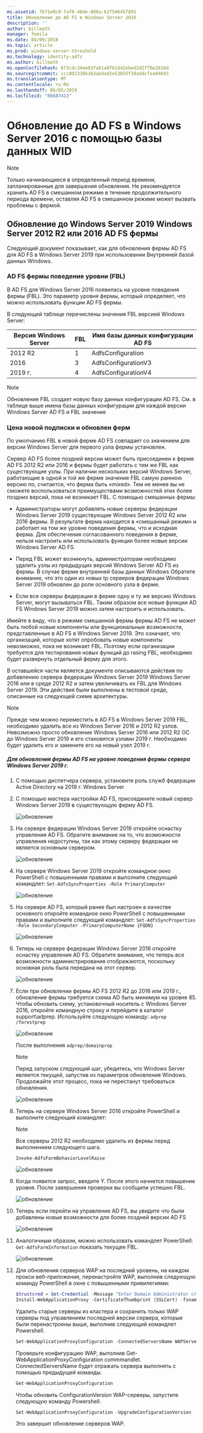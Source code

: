 ```yaml
---
ms.assetid: 7671e0c9-faf0-40de-808a-62f54645f891
title: Обновление до AD FS в Windows Server 2016
description: ''
author: billmath
manager: femila
ms.date: 04/09/2018
ms.topic: article
ms.prod: windows-server-threshold
ms.technology: identity-adfs
ms.author: billmath
ms.openlocfilehash: 6f3cdc34ee03fab1a8fb1d42ebed2d2f76e2618d
ms.sourcegitcommit: ccc802338b163abdad2e53b55f39addcfea04603
ms.translationtype: MT
ms.contentlocale: ru-RU
ms.lasthandoff: 06/05/2019
ms.locfileid: "66687413"
---
```

# <a name="upgrading-to-ad-fs-in-windows-server-2016-using-a-wid-database"></a>Обновление до AD FS в Windows Server 2016 с помощью базы данных WID


> [!NOTE]  
> Только начинающиеся в определенный период времени, запланированные для завершения обновления. Не рекомендуется хранить AD FS в смешанном режиме в течение продолжительного периода времени, оставляя AD FS в смешанном режиме может вызвать проблемы с фермой.

## <a name="upgrading-a-windows-server-2012-r2-or-2016-ad-fs-farm-to-windows-server-2019"></a>Обновление до Windows Server 2019 Windows Server 2012 R2 или 2016 AD FS фермы
Следующий документ показывает, как для обновления фермы AD FS для AD FS в Windows Server 2019 при использовании Внутренней базой данных Windows.  

### <a name="ad-fs-farm-behavior-levels-fbl"></a>AD FS фермы поведение уровни (FBL)  
В AD FS для Windows Server 2016 появилась на уровне поведения фермы (FBL). Это параметр уровня фермы, который определяет, что можно использовать функции AD FS фермы.

В следующей таблице перечислены значения FBL версией Windows Server:

| Версия Windows Server  | FBL | Имя базы данных конфигурации AD FS |
| ------------- | ------------- | ------------- |
| 2012 R2  | 1  | AdfsConfiguration |
| 2016  | 3  | AdfsConfigurationV3 |
| 2019 г.  | 4  | AdfsConfigurationV4 |

> [!NOTE]  
> Обновление FBL создает новую базу данных конфигурации AD FS.  См. в таблице выше имена базы данных конфигурации для каждой версии Windows Server AD FS и FBL значение

### <a name="new-vs-upgraded-farms"></a>Цена новой подписки и обновлен ферм
По умолчанию FBL в новой ферме AD FS совпадает со значением для версии Windows Server для первого узла фермы установлен.  

Сервер AD FS более поздней версии может быть присоединен к ферме AD FS 2012 R2 или 2016 и фермы будет работать с тем же FBL как существующие узлы. При наличии нескольких версий Windows Server, работающие в одной и той же ферме значение FBL самую раннюю версию по, считается, что ферма быть «mixed». Тем не менее вы не сможете воспользоваться преимуществами возможностей этих более поздних версий, пока не возникает FBL. С помощью смешанных фермы:  

-   Администраторы могут добавлять новые серверы федерации Windows Server 2019 существующие Windows Server 2012 R2 или 2016 фермы. В результате ферма находится в «смешанный режим» и работает на том же уровне поведения фермы, что и исходная ферма. Для обеспечения согласованного поведения в ферме, нельзя настроить или использовать функции более новые версии Windows Server AD FS.  

- Перед FBL может возникнуть, администраторам необходимо удалить узлы из предыдущих версий Windows Server AD FS из фермы.  В случае ферме внутренней базы данных Windows Обратите внимание, что это один из новых tp серверов федерации Windows Server 2019 обновлен до роли основного узла в ферме.

-   Если все серверы федерации в ферме одну и ту же версию Windows Server, могут вызываться FBL.  Таким образом все новые функции AD FS Windows Server 2019 можно затем настроить и использовать.

Имейте в виду, что в режиме смешанной фермы фермы AD FS не может быть любой новые компоненты или функциональные возможности, представленные в AD FS в Windows Server 2019. Это означает, что организаций, которые хотят опробовать новые компоненты невозможно, пока не возникает FBL. Поэтому если организации требуется для тестирования новых функций до rasing FBL, необходимо будет развернуть отдельный ферму для этого.  

В оставшейся части является документе описываются действия по добавлению сервера федерации Windows Server 2019 Windows Server 2016 или в среде 2012 R2 и затем увеличивать их FBL для Windows Server 2019. Эти действия были выполнены в тестовой среде, описанные на следующей схеме архитектуры.  

> [!NOTE]  
> Прежде чем можно переместить в AD FS в Windows Server 2019 FBL, необходимо удалить все из Windows Server 2016 и 2012 R2 узлов. Невозможно просто обновление Windows Server 2016 или 2012 R2 ОС до Windows Server 2019 и его становятся узлами 2019 г. Необходимо будет удалить его и замените его на новый узел 2019 г.



##### <a name="to-upgrade-your-ad-fs-farm-to-windows-server-2019-farm-behavior-level"></a>Для обновления фермы AD FS на уровне поведения фермы сервера Windows Server 2019 г.  

1.  С помощью диспетчера сервера, установите роль служб федерации Active Directory на 2019 г. Windows Server

2.  С помощью мастера настройки AD FS, присоедините новый сервер Windows Server 2019 в существующую ферму AD FS.  

    ![обновление](media/Upgrading-to-AD-FS-in-Windows-Server-2016/ADFS_Mixed_1.png)  

3.  На сервере федерации Windows Server 2019 откройте оснастку управления AD FS. Обратите внимание на то, что возможности управления недоступны, так как этому серверу федерации не является основным сервером.  

    ![обновление](media/Upgrading-to-AD-FS-in-Windows-Server-2016/ADFS_Mixed_3.png)  

4.  На сервере Windows Server 2019 откройте командное окно PowerShell с повышенными правами и выполните следующий командлет: `Set-AdfsSyncProperties -Role PrimaryComputer`

    ![обновление](media/Upgrading-to-AD-FS-in-Windows-Server-2016/ADFS_Mixed_4.png)  

5.  На сервере AD FS, который ранее был настроен в качестве основного откройте командное окно PowerShell с повышенными правами и выполните следующий командлет: `Set-AdfsSyncProperties -Role SecondaryComputer -PrimaryComputerName {FQDN} `

    ![обновление](media/Upgrading-to-AD-FS-in-Windows-Server-2016/ADFS_Mixed_5.png)  

6.  Теперь на сервере федерации Windows Server 2016 откройте оснастку управления AD FS. Обратите внимание, что теперь все возможности администрирования отображаются, поскольку основная роль была передана на этот сервер.  

    ![обновление](media/Upgrading-to-AD-FS-in-Windows-Server-2016/ADFS_Mixed_6.png)  

7.  Если при обновлении фермы AD FS 2012 R2 до 2016 или 2019 г., обновление фермы требуется схема AD быть минимум на уровне 85.  Чтобы обновить схему, установочный носитель с Windows Server 2016, откройте командную строку и перейдите в каталог support\adprep. Используйте следующую команду:  `adprep /forestprep`

    ![обновление](media/Upgrading-to-AD-FS-in-Windows-Server-2016/ADFS_Mixed_7.png)  

    После выполнения `adprep/domainprep`
    >[!NOTE]
    >Перед запуском следующий шаг, убедитесь, что Windows Server является текущей, запустив из параметров обновления Windows. Продолжайте этот процесс, пока не перестанут требоваться обновления.
    >

    ![обновление](media/Upgrading-to-AD-FS-in-Windows-Server-2016/ADFS_Mixed_8.png)  

8. Теперь на сервере Windows Server 2016 откройте PowerShell и выполните следующий командлет:
    >[!NOTE]
    > Все серверы 2012 R2 необходимо удалить из фермы перед выполнением следующего шага.

    `Invoke-AdfsFarmBehaviorLevelRaise`  

    ![обновление](media/Upgrading-to-AD-FS-in-Windows-Server-2016/ADFS_Mixed_9.png)  

9. Когда появится запрос, введите Y. После этого начнется повышение уровня. После завершения проверки вы сообщили успешно FBL.  

    ![обновление](media/Upgrading-to-AD-FS-in-Windows-Server-2016/ADFS_Mixed_10.png)  

10. Теперь если перейти на управление AD FS, вы увидите что были добавлены новые возможности для более поздней версии AD FS

    ![обновление](media/Upgrading-to-AD-FS-in-Windows-Server-2016/ADFS_Mixed_12.png)  

11. Аналогичным образом, можно использовать командлет PowerShell: `Get-AdfsFarmInformation` показать текущее FBL.  

    ![обновление](media/Upgrading-to-AD-FS-in-Windows-Server-2016/ADFS_Mixed_13.png)  

12. Для обновления серверов WAP на последний уровень, на каждом прокси веб-приложения, перенастройте WAP, выполнив следующую команду PowerShell в окне с повышенными привилегиями:  
    ```powershell
    $trustcred = Get-Credential -Message "Enter Domain Administrator credentials"
    Install-WebApplicationProxy -CertificateThumbprint {SSLCert} -fsname fsname -FederationServiceTrustCredential $trustcred  
    ```
    Удалить старые серверы из кластера и сохранить только WAP серверы под управлением последней версии сервера, которые были перенастроены выше, выполнив следующий командлет Powershell.
    ```powershell
    Set-WebApplicationProxyConfiguration -ConnectedServersName WAPServerName1, WAPServerName2
    ```
    Проверьте конфигурацию WAP, выполнив Get-WebApplicationProxyConfiguration commmandlet. ConnectedServersName будет отражать сервера выполнять с помощью предыдущей команды.
    ```powershell
    Get-WebApplicationProxyConfiguration
    ```
    Чтобы обновить ConfigurationVersion WAP-серверы, запустите следующую команду Powershell.
    ```powershell
    Set-WebApplicationProxyConfiguration -UpgradeConfigurationVersion
    ```
    Это завершит обновление серверов WAP.
